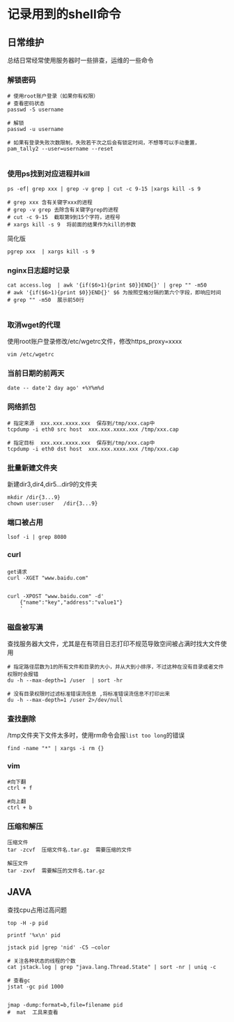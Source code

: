# 记录用到的shell命令

## 日常维护



总结日常经常使用服务器时一些排查，运维的一些命令

### 解锁密码
```
# 使用root账户登录（如果你有权限）
# 查看密码状态
passwd -S username

# 解锁
passwd -u username

# 如果有登录失败次数限制，失败若干次之后会有锁定时间，不想等可以手动重置，
pam_tally2 --user=username --reset


```




### 使用ps找到对应进程并kill

```
ps -ef| grep xxx | grep -v grep | cut -c 9-15 |xargs kill -s 9

# grep xxx 含有关键字xxx的进程
# grep -v grep 去除含有关键字grep的进程
# cut -c 9-15  截取第9到15个字符，进程号
# xargs kill -s 9  将前面的结果作为kill的参数 

```
 简化版

```
pgrep xxx  | xargs kill -s 9

```

### nginx日志超时记录

```
cat access.log  | awk '{if($6>1){print $0}}END{}' | grep "" -m50
# awk '{if($6>1){print $0}}END{}' $6 为按照空格分隔的第六个字段，即响应时间
# grep "" -m50  展示前50行


```


### 取消wget的代理
使用root账户登录修改/etc/wgetrc文件，修改https_proxy=xxxx
```
vim /etc/wgetrc

```


### 当前日期的前两天

```
date -- date'2 day ago' +%Y%m%d

```


### 网络抓包
```
# 指定来源  xxx.xxx.xxxx.xxx  保存到/tmp/xxx.cap中
tcpdump -i eth0 src host  xxx.xxx.xxxx.xxx /tmp/xxx.cap

# 指定目标  xxx.xxx.xxxx.xxx  保存到/tmp/xxx.cap中
tcpdump -i eth0 dst host  xxx.xxx.xxxx.xxx /tmp/xxx.cap

```


### 批量新建文件夹
新建dir3,dir4,dir5...dir9的文件夹
```
mkdir /dir{3...9} 
chown user:user   /dir{3...9}
```


### 端口被占用
```
lsof -i | grep 8080
```

### curl
#### 

```
get请求
curl -XGET "www.baidu.com"


curl -XPOST "www.baidu.com" -d'
    {"name":"key","address":"value1"}
    '
```



### 磁盘被写满

查找服务器大文件，尤其是在有项目日志打印不规范导致空间被占满时找大文件使用

```
# 指定路径层数为1的所有文件和目录的大小，并从大到小排序，不过这种在没有目录或者文件权限时会报错
du -h --max-depth=1 /user  | sort -hr 

# 没有目录权限时过滤标准错误流信息 ,将标准错误流信息不打印出来
du -h --max-depth=1 /user 2>/dev/null
```



### 查找删除

/tmp文件夹下文件太多时，使用rm命令会报`list too long`的错误

```
find -name "*" | xargs -i rm {}
```





### vim

```
#向下翻
ctrl + f

#向上翻
ctrl + b
```

 



### 压缩和解压

```
压缩文件
tar -zcvf  压缩文件名.tar.gz  需要压缩的文件

解压文件
tar -zxvf  需要解压的文件名.tar.gz
```



## JAVA

查找cpu占用过高问题

```
top -H -p pid

printf '%x\n' pid

jstack pid |grep 'nid' -C5 –color

# 关注各种状态的线程的个数
cat jstack.log | grep "java.lang.Thread.State" | sort -nr | uniq -c

# 查看gc
jstat -gc pid 1000


jmap -dump:format=b,file=filename pid  
#  mat  工具来查看

```

